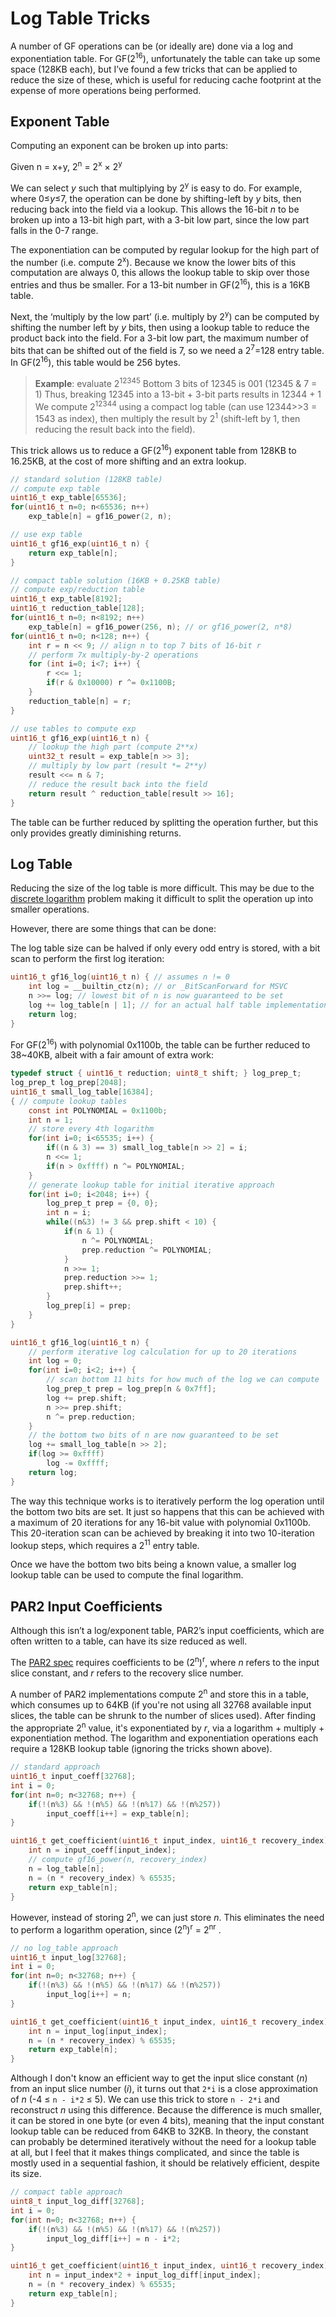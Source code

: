 Log Table Tricks
===========================================

A number of GF operations can be (or ideally are) done via a log and exponentiation table. For GF(2<sup>16</sup>), unfortunately the table can take up some space (128KB each), but I’ve found a few tricks that can be applied to reduce the size of these, which is useful for reducing cache footprint at the expense of more operations being performed.

## Exponent Table

Computing an exponent can be broken up into parts:

Given n = x+y, 2<sup>n</sup> = 2<sup>x</sup> × 2<sup>y</sup>

We can select *y* such that multiplying by 2<sup>y</sup> is easy to do. For example, where 0≤*y*≤7, the operation can be done by shifting-left by *y* bits, then reducing back into the field via a lookup. This allows the 16-bit *n* to be broken up into a 13-bit high part, with a 3-bit low part, since the low part falls in the 0-7 range.

The exponentiation can be computed by regular lookup for the high part of the number (i.e. compute 2<sup>x</sup>). Because we know the lower bits of this computation are always 0, this allows the lookup table to skip over those entries and thus be smaller. For a 13-bit number in GF(2<sup>16</sup>), this is a 16KB table.

Next, the ‘multiply by the low part’ (i.e. multiply by 2<sup>y</sup>) can be computed by shifting the number left by *y* bits, then using a lookup table to reduce the product back into the field. For a 3-bit low part, the maximum number of bits that can be shifted out of the field is 7, so we need a 2<sup>7</sup>=128 entry table. In GF(2<sup>16</sup>), this table would be 256 bytes.

> **Example**:  evaluate 2<sup>12345</sup>
> Bottom 3 bits of 12345 is 001 (12345 & 7 = 1)
> Thus, breaking 12345 into a 13-bit + 3-bit parts results in 12344 + 1
> We compute 2<sup>12344</sup> using a compact log table (can use 12344\>\>3 = 1543 as index), then multiply the result by 2<sup>1</sup> (shift-left by 1, then reducing the result back into the field).

This trick allows us to reduce a GF(2<sup>16</sup>) exponent table from 128KB to 16.25KB, at the cost of more shifting and an extra lookup.

```c
// standard solution (128KB table)
// compute exp table
uint16_t exp_table[65536];
for(uint16_t n=0; n<65536; n++)
    exp_table[n] = gf16_power(2, n);

// use exp table
uint16_t gf16_exp(uint16_t n) {
    return exp_table[n];
}
```

```c
// compact table solution (16KB + 0.25KB table)
// compute exp/reduction table
uint16_t exp_table[8192];
uint16_t reduction_table[128];
for(uint16_t n=0; n<8192; n++)
    exp_table[n] = gf16_power(256, n); // or gf16_power(2, n*8)
for(uint16_t n=0; n<128; n++) {
    int r = n << 9; // align n to top 7 bits of 16-bit r
    // perform 7x multiply-by-2 operations
    for (int i=0; i<7; i++) {
        r <<= 1;
        if(r & 0x10000) r ^= 0x1100B;
    }
    reduction_table[n] = r;
}

// use tables to compute exp
uint16_t gf16_exp(uint16_t n) {
    // lookup the high part (compute 2**x)
    uint32_t result = exp_table[n >> 3];
    // multiply by low part (result *= 2**y)
    result <<= n & 7;
    // reduce the result back into the field
    return result ^ reduction_table[result >> 16];
}
```

The table can be further reduced by splitting the operation further, but this only provides greatly diminishing returns.

## Log Table

Reducing the size of the log table is more difficult. This may be due to the [discrete logarithm](https://en.wikipedia.org/wiki/Discrete_logarithm) problem making it difficult to split the operation up into smaller operations.

However, there are some things that can be done:

The log table size can be halved if only every odd entry is stored, with a bit scan to perform the first log iteration:

```c
uint16_t gf16_log(uint16_t n) { // assumes n != 0
    int log = __builtin_ctz(n); // or _BitScanForward for MSVC
    n >>= log; // lowest bit of n is now guaranteed to be set
    log += log_table[n | 1]; // for an actual half table implementation, use log_table[n >> 1] instead
    return log;
}
```

For GF(2<sup>16</sup>) with polynomial 0x1100b, the table can be further reduced to 38~40KB, albeit with a fair amount of extra work:

```c
typedef struct { uint16_t reduction; uint8_t shift; } log_prep_t;
log_prep_t log_prep[2048];
uint16_t small_log_table[16384];
{ // compute lookup tables
    const int POLYNOMIAL = 0x1100b;
    int n = 1;
    // store every 4th logarithm
    for(int i=0; i<65535; i++) {
    	if((n & 3) == 3) small_log_table[n >> 2] = i;
        n <<= 1;
        if(n > 0xffff) n ^= POLYNOMIAL;
	}
    // generate lookup table for initial iterative approach
    for(int i=0; i<2048; i++) {
        log_prep_t prep = {0, 0};
        int n = i;
        while((n&3) != 3 && prep.shift < 10) {
            if(n & 1) {
                n ^= POLYNOMIAL;
                prep.reduction ^= POLYNOMIAL;
            }
            n >>= 1;
            prep.reduction >>= 1;
            prep.shift++;
        }
        log_prep[i] = prep;
    }
}

uint16_t gf16_log(uint16_t n) {
    // perform iterative log calculation for up to 20 iterations
    int log = 0;
    for(int i=0; i<2; i++) {
        // scan bottom 11 bits for how much of the log we can compute
        log_prep_t prep = log_prep[n & 0x7ff];
        log += prep.shift;
        n >>= prep.shift;
        n ^= prep.reduction;
    }
    // the bottom two bits of n are now guaranteed to be set
    log += small_log_table[n >> 2];
    if(log >= 0xffff)
        log -= 0xffff;
    return log;
}
```

The way this technique works is to iteratively perform the log operation until the bottom two bits are set. It just so happens that this can be achieved with a maximum of 20 iterations for any 16-bit value with polynomial 0x1100b. This 20-iteration scan can be achieved by breaking it into two 10-iteration lookup steps, which requires a 2<sup>11</sup> entry table.

Once we have the bottom two bits being a known value, a smaller log lookup table can be used to compute the final logarithm.

## PAR2 Input Coefficients

Although this isn’t a log/exponent table, PAR2’s input coefficients, which are often written to a table, can have its size reduced as well.

The [PAR2 spec](http://parchive.sourceforge.net/docs/specifications/parity-volume-spec/article-spec.html#i__134603784_890) requires coefficients to be (2<sup>n</sup>)<sup>r</sup>, where *n* refers to the input slice constant, and *r* refers to the recovery slice number.

A number of PAR2 implementations compute 2<sup>n</sup> and store this in a table, which consumes up to 64KB (if you're not using all 32768 available input slices, the table can be shrunk to the number of slices used). After finding the appropriate 2<sup>n</sup> value, it's exponentiated by *r*, via a logarithm + multiply + exponentiation method. The logarithm and exponentiation operations each require a 128KB lookup table (ignoring the tricks shown above).

```c
// standard approach
uint16_t input_coeff[32768];
int i = 0;
for(int n=0; n<32768; n++) {
    if(!(n%3) && !(n%5) && !(n%17) && !(n%257))
        input_coeff[i++] = exp_table[n];
}

uint16_t get_coefficient(uint16_t input_index, uint16_t recovery_index) {
    int n = input_coeff[input_index];
    // compute gf16_power(n, recovery_index)
    n = log_table[n];
    n = (n * recovery_index) % 65535;
    return exp_table[n];
}
```

However, instead of storing 2<sup>n</sup>, we can just store *n*. This eliminates the need to perform a logarithm operation, since (2<sup>n</sup>)<sup>r</sup> = 2<sup>nr</sup> .

```c
// no log_table approach
uint16_t input_log[32768];
int i = 0;
for(int n=0; n<32768; n++) {
    if(!(n%3) && !(n%5) && !(n%17) && !(n%257))
        input_log[i++] = n;
}

uint16_t get_coefficient(uint16_t input_index, uint16_t recovery_index) {
    int n = input_log[input_index];
    n = (n * recovery_index) % 65535;
    return exp_table[n];
}
```

Although I don't know an efficient way to get the input slice constant (*n*) from an input slice number (*i*), it turns out that `2*i` is a close approximation of *n* (-4 ≤ `n - i*2` ≤ 5). We can use this trick to store `n - 2*i` and reconstruct *n* using this difference. Because the difference is much smaller, it can be stored in one byte (or even 4 bits), meaning that the input constant lookup table can be reduced from 64KB to 32KB.
In theory, the constant can probably be determined iteratively without the need for a lookup table at all, but I feel that it makes things complicated, and since the table is mostly used in a sequential fashion, it should be relatively efficient, despite its size.

```c
// compact table approach
uint8_t input_log_diff[32768];
int i = 0;
for(int n=0; n<32768; n++) {
    if(!(n%3) && !(n%5) && !(n%17) && !(n%257))
        input_log_diff[i++] = n - i*2;
}

uint16_t get_coefficient(uint16_t input_index, uint16_t recovery_index) {
    int n = input_index*2 + input_log_diff[input_index];
    n = (n * recovery_index) % 65535;
    return exp_table[n];
}
```

